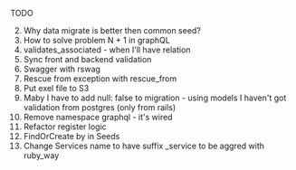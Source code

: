 TODO

2) Why data migrate is better then common seed?
3) How to solve problem N + 1 in graphQL
4) validates_associated - when I'll have relation
5) Sync front and backend validation
6) Swagger with rswag
7) Rescue from exception with rescue_from
8) Put exel file to S3
9) Maby I have to add null: false to migration - using models I haven't got validation from postgres (only from rails)
10) Remove namespace graphql - it's wired
11) Refactor register logic
12) FindOrCreate by in Seeds
13) Change Services name to have suffix _service to be aggred with ruby_way
